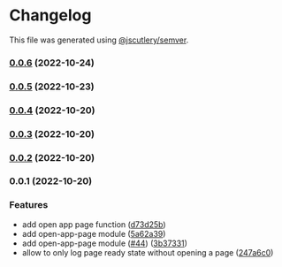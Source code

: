 # Changelog

This file was generated using [@jscutlery/semver](https://github.com/jscutlery/semver).

### [0.0.6](https://github.com/dynamicmsw/dynamic-msw/compare/v0.0.5...v0.0.6) (2022-10-24)

### [0.0.5](https://github.com/dynamicmsw/dynamic-msw/compare/v0.0.4...v0.0.5) (2022-10-23)

### [0.0.4](https://github.com/dynamicmsw/dynamic-msw/compare/v0.0.3...v0.0.4) (2022-10-20)

### [0.0.3](https://github.com/dynamicmsw/dynamic-msw/compare/v0.0.2...v0.0.3) (2022-10-20)

### [0.0.2](https://github.com/dynamicmsw/dynamic-msw/compare/v0.0.1...v0.0.2) (2022-10-20)

### 0.0.1 (2022-10-20)

### Features

- add open app page function ([d73d25b](https://github.com/dynamicmsw/dynamic-msw/commit/d73d25b9fb4bb6ac01809e517d101ad4ec1b2ad2))
- add open-app-page module ([5a62a39](https://github.com/dynamicmsw/dynamic-msw/commit/5a62a39f1c0d3bb63b302d471989f0df3bfd5005))
- add open-app-page module ([#44](https://github.com/dynamicmsw/dynamic-msw/issues/44)) ([3b37331](https://github.com/dynamicmsw/dynamic-msw/commit/3b3733184381823bb58b54a49fdbb86730fe00ef))
- allow to only log page ready state without opening a page ([247a6c0](https://github.com/dynamicmsw/dynamic-msw/commit/247a6c0dfe87eee8698adfdc065375b9aef02bcd))
